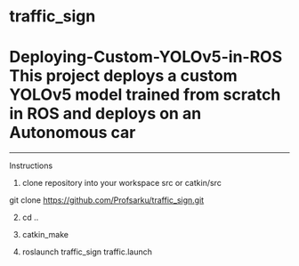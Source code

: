 # traffic_sign
# Deploying-Custom-YOLOv5-in-ROS This project deploys a custom YOLOv5 model trained from scratch in ROS and deploys on an Autonomous car

*********************************************************************
Instructions

1. clone repository into your workspace src or catkin/src

git clone https://github.com/Profsarku/traffic_sign.git

2. cd .. 

3. catkin_make

4. roslaunch traffic_sign traffic.launch



